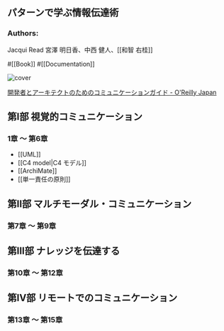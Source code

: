 ## パターンで学ぶ情報伝達術

### Authors:
Jacqui Read
宮澤 明日香、中西 健人、[[和智 右桂]]

#[[Book]] #[[Documentation]]

![cover](https://www.oreilly.co.jp/books/images/picture_large978-4-8144-0105-5.jpeg)

[開発者とアーキテクトのためのコミュニケーションガイド - O'Reilly Japan](https://www.oreilly.co.jp//books/9784814401055/)

## 第I部 視覚的コミュニケーション

### 1章 ～ 第6章
- [[UML]]
- [[C4 model|C4 モデル]]
- [[ArchiMate]]
- [[単一責任の原則]]

## 第II部 マルチモーダル・コミュニケーション

### 第7章 ～ 第9章

## 第III部 ナレッジを伝達する

### 第10章 ～ 第12章

## 第IV部 リモートでのコミュニケーション

### 第13章 ～ 第15章